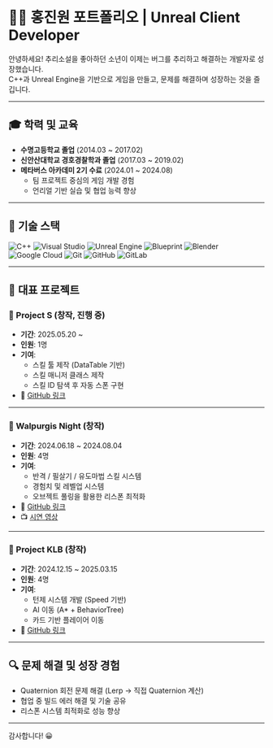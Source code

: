# 🧑‍💻 홍진원 포트폴리오 | Unreal Client Developer

안녕하세요! 추리소설을 좋아하던 소년이 이제는 버그를 추리하고 해결하는 개발자로 성장했습니다.  
C++과 Unreal Engine을 기반으로 게임을 만들고, 문제를 해결하며 성장하는 것을 즐깁니다.

---

## 🎓 학력 및 교육
- **수명고등학교 졸업** (2014.03 ~ 2017.02)
- **신안산대학교 경호경찰학과 졸업** (2017.03 ~ 2019.02)  
- **메타버스 아카데미 2기 수료** (2024.01 ~ 2024.08)  
  - 팀 프로젝트 중심의 게임 개발 경험
  - 언리얼 기반 실습 및 협업 능력 향상

---

## 🔧 기술 스택

![C++](https://img.shields.io/badge/-C++-00599C?style=flat-square&logo=c)
![Visual Studio](https://img.shields.io/badge/Visual%20Studio-5C2D91?style=flat-square&logo=visual-studio&logoColor=white)
![Unreal Engine](https://img.shields.io/badge/Unreal%20Engine-0E1128?style=flat-square&logo=unrealengine&logoColor=white)
![Blueprint](https://img.shields.io/badge/Blueprint-005BBB?style=flat-square&logo=unrealengine&logoColor=white)
![Blender](https://img.shields.io/badge/Blender-F5792A?style=flat-square&logo=blender&logoColor=white)
![Google Cloud](https://img.shields.io/badge/Google%20Cloud-white?style=flat-square&logo=google-cloud)
![Git](https://img.shields.io/badge/-Git-white?style=flat-square&logo=git)
![GitHub](https://img.shields.io/badge/-GitHub-181717?style=flat-square&logo=github)
![GitLab](https://img.shields.io/badge/-GitLab-FCA121?style=flat-square&logo=gitlab)

---

## 🌟 대표 프로젝트

### 🔹 Project S (창작, 진행 중)
- **기간**: 2025.05.20 ~  
- **인원**: 1명
- **기여**:
  - 스킬 툴 제작 (DataTable 기반)
  - 스킬 매니저 클래스 제작
  - 스킬 ID 탐색 후 자동 스폰 구현
- 🔗 [GitHub 링크](https://github.com/jjj12g/Projects-worked/tree/main)

---

### 🔹 Walpurgis Night (창작)
- **기간**: 2024.06.18 ~ 2024.08.04  
- **인원**: 4명  
- **기여**:
  - 반격 / 필살기 / 유도마법 스킬 시스템
  - 경험치 및 레벨업 시스템
  - 오브젝트 풀링을 활용한 리스폰 최적화
- 🔗 [GitHub 링크](https://github.com/jjj12g/Projects-worked/tree/main)
- 📺 [시연 영상](https://youtu.be/dTg1YzLe-YY)

---

### 🔹 Project KLB (창작)
- **기간**: 2024.12.15 ~ 2025.03.15
- **인원**: 4명
- **기여**:
  - 턴제 시스템 개발 (Speed 기반)
  - AI 이동 (A* + BehaviorTree)
  - 카드 기반 플레이어 이동
- 🔗 [GitHub 링크](https://github.com/jjj12g/Projects-worked/tree/main)

---

## 🔍 문제 해결 및 성장 경험
- Quaternion 회전 문제 해결 (Lerp → 직접 Quaternion 계산)
- 협업 중 빌드 에러 해결 및 기술 공유
- 리스폰 시스템 최적화로 성능 향상

---

감사합니다! 😀
